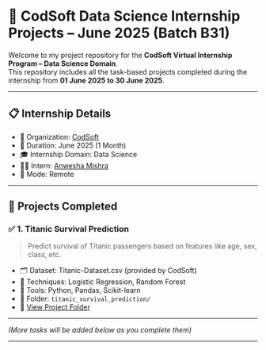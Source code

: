 # 💼 CodSoft Data Science Internship Projects – June 2025 (Batch B31)

Welcome to my project repository for the **CodSoft Virtual Internship Program – Data Science Domain**.  
This repository includes all the task-based projects completed during the internship from **01 June 2025 to 30 June 2025**.

---

## 📋 Internship Details

- 🏢 Organization: [CodSoft](https://www.codsoft.in/)
- 📅 Duration: June 2025 (1 Month)
- 🎓 Internship Domain: Data Science
- 👩‍💻 Intern: [Anwesha Mishra](https://www.linkedin.com/in/anwesha-mishra/)
- 📍 Mode: Remote

---

## 🧠 Projects Completed

### ✅ 1. Titanic Survival Prediction  
> Predict survival of Titanic passengers based on features like age, sex, class, etc.

- 🗂 Dataset: Titanic-Dataset.csv (provided by CodSoft)
- 📌 Techniques: Logistic Regression, Random Forest
- 🔧 Tools: Python, Pandas, Scikit-learn
- 📁 Folder: `titanic_survival_prediction/`
- 🔗 [View Project Folder](./titanic_survival_prediction)

---

*(More tasks will be added below as you complete them)*

---



